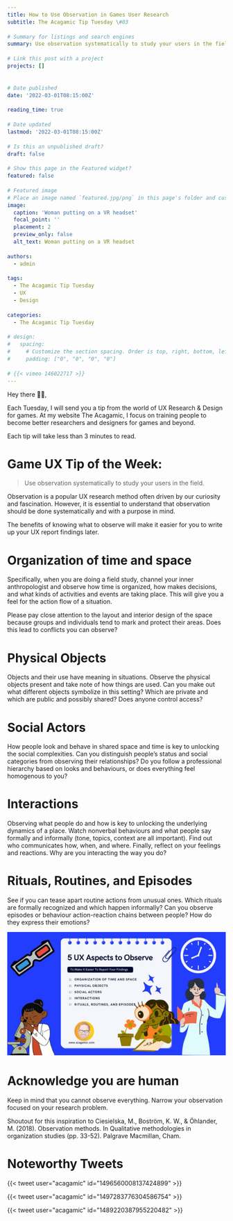 ```yaml
---
title: How to Use Observation in Games User Research
subtitle: The Acagamic Tip Tuesday \#03

# Summary for listings and search engines
summary: Use observation systematically to study your users in the field.

# Link this post with a project
projects: []


# Date published
date: '2022-03-01T08:15:00Z'

reading_time: true

# Date updated
lastmod: '2022-03-01T08:15:00Z'

# Is this an unpublished draft?
draft: false

# Show this page in the Featured widget?
featured: false

# Featured image
# Place an image named `featured.jpg/png` in this page's folder and customize its options here.
image:
  caption: 'Woman putting on a VR headset'
  focal_point: ''
  placement: 2
  preview_only: false
  alt_text: Woman putting on a VR headset

authors:
  - admin

tags:
  - The Acagamic Tip Tuesday
  - UX
  - Design

categories:
  - The Acagamic Tip Tuesday

# design:
#   spacing:
#     # Customize the section spacing. Order is top, right, bottom, left.
#     padding: ["0", "0", "0", "0"]

# {{< vimeo 146022717 >}}
---
```

Hey there 👨‍🔬,

Each Tuesday, I will send you a tip from the world of UX Research & Design for games. At my website The Acagamic, I focus on training people to become better researchers and designers for games and beyond.

Each tip will take less than 3 minutes to read.

# Game UX Tip of the Week:
> Use observation systematically to study your users in the field.

Observation is a popular UX research method often driven by our curiosity and fascination. However, it is essential to understand that observation should be done systematically and with a purpose in mind.

The benefits of knowing what to observe will make it easier for you to write up your UX report findings later.

# Organization of time and space
Specifically, when you are doing a field study, channel your inner anthropologist and observe how time is organized, how makes decisions, and what kinds of activities and events are taking place. This will give you a feel for the action flow of a situation.

Please pay close attention to the layout and interior design of the space because groups and individuals tend to mark and protect their areas. Does this lead to conflicts you can observe?

# Physical Objects
Objects and their use have meaning in situations. Observe the physical objects present and take note of how things are used. Can you make out what different objects symbolize in this setting? Which are private and which are public and possibly shared? Does anyone control access?

# Social Actors
How people look and behave in shared space and time is key to unlocking the social complexities. Can you distinguish people’s status and social categories from observing their relationships? Do you follow a professional hierarchy based on looks and behaviours, or does everything feel homogenous to you?

# Interactions
Observing what people do and how is key to unlocking the underlying dynamics of a place. Watch nonverbal behaviours and what people say formally and informally (tone, topics, context are all important). Find out who communicates how, when, and where. Finally, reflect on your feelings and reactions. Why are you interacting the way you do?

# Rituals, Routines, and Episodes
See if you can tease apart routine actions from unusual ones. Which rituals are formally recognized and which happen informally? Can you observe episodes or behaviour action-reaction chains between people? How do they express their emotions?

![Overview picture](./tatt03.jpeg)

# Acknowledge you are human
Keep in mind that you cannot observe everything. Narrow your observation focused on your research problem.

Shoutout for this inspiration to Ciesielska, M., Boström, K. W., & Öhlander, M. (2018). Observation methods. In Qualitative methodologies in organization studies (pp. 33-52). Palgrave Macmillan, Cham.

# Noteworthy Tweets

{{< tweet user="acagamic" id="1496560008137424899" >}}

{{< tweet user="acagamic" id="1497283776304586754" >}}

{{< tweet user="acagamic" id="1489220387955220482" >}}